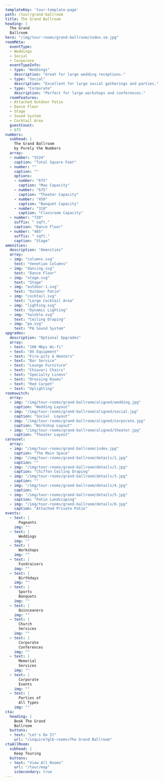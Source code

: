 ```yaml
---
templateKey: 'tour-template-page'
path: /tour/grand-ballroom
title: The Grand Ballroom
heading: |
  The Grand
  Ballroom
hero: "/img/tour-rooms/grand-ballroom/index.sm.jpg"
roomMeta:
  eventType:
  - Weddings
  - Social
  - Corporate
  eventTypeInfo:
  - type: "Weddings"
    description: "Great for large wedding receptions."
  - type: "Social"
    description: "Excellent for large social gatherings and parties."
  - type: "Corporate"
    description: "Perfect for large workshops and conferences."
  roomFeatures:
  - Attached Outdoor Patio
  - Dance Floor
  - Stage
  - Sound System
  - Cocktail Area
  guestCount:
  - 675
numbers:
  subhead: |
    The Grand Ballroom
    by Purely the Numbers
  array:
  - number: "5524"
    caption: "Total Square Feet"
  - number: ""
    caption: ""
    options:
    - number: "675"
      caption: "Max Capacity"
    - number: "675"
      caption: "Theater Capacity"
    - number: "450"
      caption: "Banquet Capacity"
    - number: "310"
      caption: "Classroom Capacity"
  - number: "720"
    suffix: " sqft."
    caption: "Dance Floor"
  - number: "465"
    suffix: " sqft."
    caption: "Stage"
amenities:
  description: "Amenities"
  array:
  - img: "columns.svg"
    text: "Venetian Columns"
  - img: "dancing.svg"
    text: "Dance Floor"
  - img: "stage.svg"
    text: "Stage"
  - img: "outdoor-1.svg"
    text: "Outdoor Patio"
  - img: "cocktail.svg"
    text: "Large Cocktail Area"
  - img: "lighting.svg"
    text: "Dynamic Lighting"
  - img: "twinkle.svg"
    text: "Ceiling Draping"
  - img: "pa.svg"
    text: "PA Sound System"  
upgrades:
  description: "Optional Upgrades"
  array:
  - text: "100 Mbps Wi-fi"
  - text: "AV Equipment"
  - text: "Fire-pits & Heaters"
  - text: "Bar Service"
  - text: "Lounge Furniture"
  - text: "Chiavari Chairs"
  - text: "Specialty Linens"
  - text: "Dressing Rooms"
  - text: "Red Carpet"
  - text: "Uplighting"
roomswitch:
  array:
  - img: "/img/tour-rooms/grand-ballroom/aligned/wedding.jpg"
    caption: "Wedding Layout"
  - img: "/img/tour-rooms/grand-ballroom/aligned/social.jpg"
    caption: "Social  Layout"
  - img: "/img/tour-rooms/grand-ballroom/aligned/corporate.jpg"
    caption: "Workshop Layout"
  - img: "/img/tour-rooms/grand-ballroom/aligned/theater.jpg"
    caption: "Theater Layout"
carousel:
  array:
  - img: "/img/tour-rooms/grand-ballroom/index.jpg"
    caption: "The Main Space"
  - img: "/img/tour-rooms/grand-ballroom/details/1.jpg"
    caption: ""
  - img: "/img/tour-rooms/grand-ballroom/details/2.jpg"
    caption: "Chiffon Ceiling Draping"
  - img: "/img/tour-rooms/grand-ballroom/details/3.jpg"
    caption: ""
  - img: "/img/tour-rooms/grand-ballroom/details/4.jpg"
    caption: ""
  - img: "/img/tour-rooms/grand-ballroom/details/5.jpg"
    caption: "Patio Landscaping"
  - img: "/img/tour-rooms/grand-ballroom/details/6.jpg"
    caption: "Attached Private Patio"
events:
  - text: |
      Pageants
    img: ""
  - text: |
      Weddings
    img: ""
  - text: |
      Workshops
    img: ""
  - text: |
      Fundraisers
    img: ""
  - text: |
      Birthdays
    img: ""
  - text: |
      Sports
      Banquets
    img: ""
  - text: |
      Quinceanera
    img: ""
  - text: |
      Church
      Services
    img: ""
  - text: |
      Corporate
      Conferences
    img: ""
  - text: |
      Memorial
      Services
    img: ""
  - text: |
      Corporate
      Events
    img: ""
  - text: |
      Parties of
      All Types
    img: ""
cta:
  heading: |
    Book The Grand
    Ballroom
  buttons:
  - text: "Let's Do It"
    url: "/inquire?glb-rooms=The Grand Ballroom"
ctaAllRoom:
  subhead: |
    Keep Touring
  buttons:
  - text: "View All Rooms"
    url: "/tour/map"
    isSecondary: true
---
```

